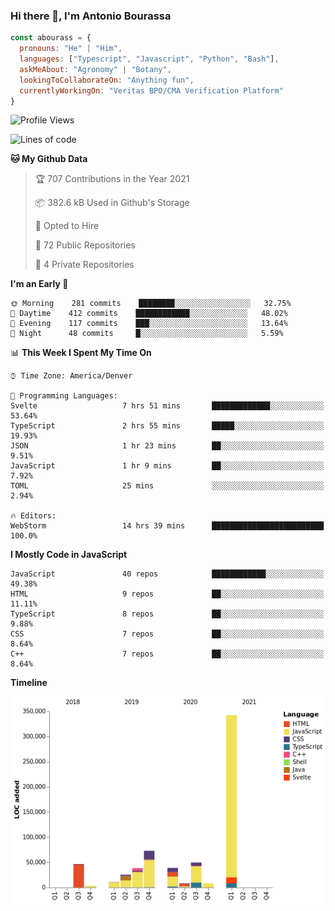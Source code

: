 ### Hi there 👋, I'm Antonio Bourassa

```javascript
const abourass = {
  pronouns: "He" | "Him",
  languages: ["Typescript", "Javascript", "Python", "Bash"],
  askMeAbout: "Agronomy" | "Botany",
  lookingToCollaborateOn: "Anything fun",
  currentlyWorkingOn: "Veritas BPO/CMA Verification Platform"
}
```

<!--START_SECTION:waka-->
![Profile Views](http://img.shields.io/badge/Profile%20Views-0-blue)

![Lines of code](https://img.shields.io/badge/From%20Hello%20World%20I%27ve%20Written-645566%20lines%20of%20code-blue)

**🐱 My Github Data** 

> 🏆 707 Contributions in the Year 2021
 > 
> 📦 382.6 kB Used in Github's Storage 
 > 
> 💼 Opted to Hire
 > 
> 📜 72 Public Repositories 
 > 
> 🔑 4 Private Repositories  
 > 
**I'm an Early 🐤** 

```text
🌞 Morning    281 commits    ████████░░░░░░░░░░░░░░░░░   32.75% 
🌆 Daytime    412 commits    ████████████░░░░░░░░░░░░░   48.02% 
🌃 Evening    117 commits    ███░░░░░░░░░░░░░░░░░░░░░░   13.64% 
🌙 Night      48 commits     █░░░░░░░░░░░░░░░░░░░░░░░░   5.59%

```


📊 **This Week I Spent My Time On** 

```text
⌚︎ Time Zone: America/Denver

💬 Programming Languages: 
Svelte                   7 hrs 51 mins       █████████████░░░░░░░░░░░░   53.64% 
TypeScript               2 hrs 55 mins       █████░░░░░░░░░░░░░░░░░░░░   19.93% 
JSON                     1 hr 23 mins        ██░░░░░░░░░░░░░░░░░░░░░░░   9.51% 
JavaScript               1 hr 9 mins         ██░░░░░░░░░░░░░░░░░░░░░░░   7.92% 
TOML                     25 mins             ░░░░░░░░░░░░░░░░░░░░░░░░░   2.94%

🔥 Editors: 
WebStorm                 14 hrs 39 mins      █████████████████████████   100.0%

```

**I Mostly Code in JavaScript** 

```text
JavaScript               40 repos            ████████████░░░░░░░░░░░░░   49.38% 
HTML                     9 repos             ██░░░░░░░░░░░░░░░░░░░░░░░   11.11% 
TypeScript               8 repos             ██░░░░░░░░░░░░░░░░░░░░░░░   9.88% 
CSS                      7 repos             ██░░░░░░░░░░░░░░░░░░░░░░░   8.64% 
C++                      7 repos             ██░░░░░░░░░░░░░░░░░░░░░░░   8.64%

```


**Timeline**

![Chart not found](https://raw.githubusercontent.com/Abourass/Abourass/master/charts/bar_graph.png) 


<!--END_SECTION:waka-->

<!--
**Abourass/Abourass** is a ✨ _special_ ✨ repository because its `README.md` (this file) appears on your GitHub profile.

Here are some ideas to get you started:

- 🔭 I’m currently working on ...
- 🌱 I’m currently learning ...
- 👯 I’m looking to collaborate on ...
- 🤔 I’m looking for help with ...
- 💬 Ask me about ...
- 📫 How to reach me: ...
- 😄 Pronouns: ...
- ⚡ Fun fact: ...
-->
